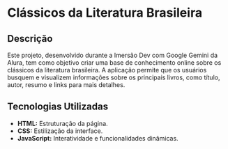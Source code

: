 # Clássicos da Literatura Brasileira

## Descrição
Este projeto, desenvolvido durante a Imersão Dev com Google Gemini da Alura, tem como objetivo criar uma base de conhecimento online sobre os clássicos da literatura brasileira. A aplicação permite que os usuários busquem e visualizem informações sobre os principais livros, como título, autor, resumo e links para mais detalhes.

## Tecnologias Utilizadas
* **HTML:** Estruturação da página.
* **CSS:** Estilização da interface.
* **JavaScript:** Interatividade e funcionalidades dinâmicas.